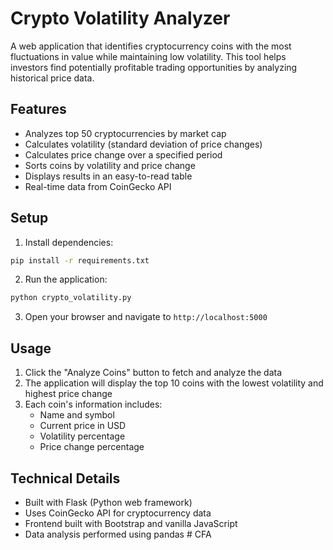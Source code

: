 # Crypto Volatility Analyzer

A web application that identifies cryptocurrency coins with the most fluctuations in value while maintaining low volatility. This tool helps investors find potentially profitable trading opportunities by analyzing historical price data.

## Features

- Analyzes top 50 cryptocurrencies by market cap
- Calculates volatility (standard deviation of price changes)
- Calculates price change over a specified period
- Sorts coins by volatility and price change
- Displays results in an easy-to-read table
- Real-time data from CoinGecko API

## Setup

1. Install dependencies:
```bash
pip install -r requirements.txt
```

2. Run the application:
```bash
python crypto_volatility.py
```

3. Open your browser and navigate to `http://localhost:5000`

## Usage

1. Click the "Analyze Coins" button to fetch and analyze the data
2. The application will display the top 10 coins with the lowest volatility and highest price change
3. Each coin's information includes:
   - Name and symbol
   - Current price in USD
   - Volatility percentage
   - Price change percentage

## Technical Details

- Built with Flask (Python web framework)
- Uses CoinGecko API for cryptocurrency data
- Frontend built with Bootstrap and vanilla JavaScript
- Data analysis performed using pandas
#   C F A  
 